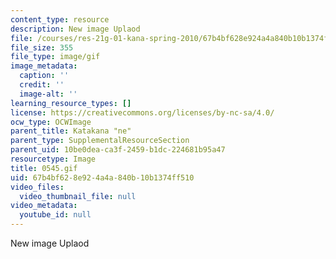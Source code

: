 ```yaml
---
content_type: resource
description: New image Uplaod
file: /courses/res-21g-01-kana-spring-2010/67b4bf628e924a4a840b10b1374ff510_0545.gif
file_size: 355
file_type: image/gif
image_metadata:
  caption: ''
  credit: ''
  image-alt: ''
learning_resource_types: []
license: https://creativecommons.org/licenses/by-nc-sa/4.0/
ocw_type: OCWImage
parent_title: Katakana "ne"
parent_type: SupplementalResourceSection
parent_uid: 10be0dea-ca3f-2459-b1dc-224681b95a47
resourcetype: Image
title: 0545.gif
uid: 67b4bf62-8e92-4a4a-840b-10b1374ff510
video_files:
  video_thumbnail_file: null
video_metadata:
  youtube_id: null
---
```

New image Uplaod